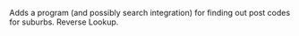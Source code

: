 Adds a program (and possibly search integration) for finding out post codes for suburbs.
Reverse Lookup.